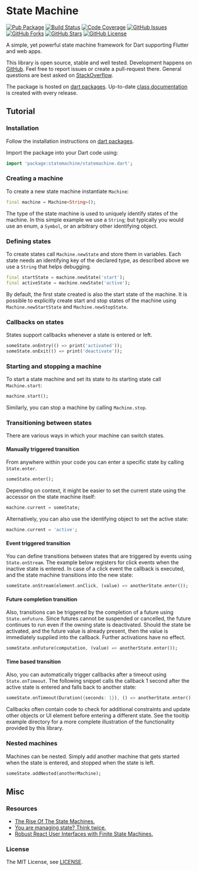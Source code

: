 State Machine
=============

[![Pub Package](https://img.shields.io/pub/v/statemachine.svg)](https://pub.dev/packages/statemachine)
[![Build Status](https://github.com/renggli/dart-statemachine/actions/workflows/dart.yml/badge.svg?branch=main)](https://github.com/renggli/dart-statemachine/actions/workflows/dart.yml)
[![Code Coverage](https://codecov.io/gh/renggli/dart-statemachine/branch/main/graph/badge.svg?token=b0fvRMeMBR)](https://codecov.io/gh/renggli/dart-statemachine)
[![GitHub Issues](https://img.shields.io/github/issues/renggli/dart-statemachine.svg)](https://github.com/renggli/dart-statemachine/issues)
[![GitHub Forks](https://img.shields.io/github/forks/renggli/dart-statemachine.svg)](https://github.com/renggli/dart-statemachine/network)
[![GitHub Stars](https://img.shields.io/github/stars/renggli/dart-statemachine.svg)](https://github.com/renggli/dart-statemachine/stargazers)
[![GitHub License](https://img.shields.io/badge/license-MIT-blue.svg)](https://raw.githubusercontent.com/renggli/dart-statemachine/main/LICENSE)

A simple, yet powerful state machine framework for Dart supporting Flutter and web apps.

This library is open source, stable and well tested. Development happens on [GitHub](https://github.com/renggli/dart-statemachine). Feel free to report issues or create a pull-request there. General questions are best asked on [StackOverflow](https://stackoverflow.com/questions/tagged/statemachine+dart).

The package is hosted on [dart packages](https://pub.dev/packages/statemachine). Up-to-date [class documentation](https://pub.dev/documentation/statemachine/latest/) is created with every release.


Tutorial
--------

### Installation

Follow the installation instructions on [dart packages](https://pub.dev/packages/statemachine/install).

Import the package into your Dart code using:

```dart
import 'package:statemachine/statemachine.dart';
```

### Creating a machine

To create a new state machine instantiate `Machine`:

```dart
final machine = Machine<String>();
```

The type of the state machine is used to uniquely identify states of the machine. In this simple example we use a `String`; but typically you would use an enum, a `Symbol`, or an arbitrary other identifying object.

### Defining states

To create states call `Machine.newState` and store them in variables. Each state needs an identifying key of the declared type, as described above we use a `String` that helps debugging. 

```dart
final startState = machine.newState('start');
final activeState = machine.newState('active');
```

By default, the first state created is also the start state of the machine. It is possible to explicitly create start and stop states of the machine using `Machine.newStartState` and `Machine.newStopState`.

### Callbacks on states

States support callbacks whenever a state is entered or left.

```dart
someState.onEntry(() => print('activated'));
someState.onExit(() => print('deactivate'));
```

### Starting and stopping a machine

To start a state machine and set its state to its starting state call `Machine.start`:

```dart
machine.start();
```

Similarly, you can stop a machine by calling `Machine.stop`.

### Transitioning between states

There are various ways in which your machine can switch states.

#### Manually triggered transition

From anywhere within your code you can enter a specific state by calling `State.enter`.

```dart
someState.enter();
```

Depending on context, it might be easier to set the current state using the accessor on the state machine itself:

```dart
machine.current = someState;
```

Alternatively, you can also use the identifying object to set the active state:

```dart
machine.current = 'active';
```

#### Event triggered transition

You can define transitions between states that are triggered by events using `State.onStream`. The example below registers for click events when the inactive state is entered. In case of a click event the callback is executed, and the state machine transitions into the new state:

```dart
someState.onStream(element.onClick, (value) => anotherState.enter());
```

#### Future completion transition

Also, transitions can be triggered by the completion of a future using `State.onFuture`. Since futures cannot be suspended or cancelled, the future continues to run even if the owning state is deactivated. Should the state be activated, and the future value is already present, then the value is immediately supplied into the callback. Further activations have no effect.

```dart
someState.onFuture(computation, (value) => anotherState.enter());
```

#### Time based transition

Also, you can automatically trigger callbacks after a timeout using `State.onTimeout`. The following snippet calls the callback 1 second after the active state is entered and falls back to another state:

```dart
someState.onTimeout(Duration({seconds: 1}), () => anotherState.enter());
```

Callbacks often contain code to check for additional constraints and update other objects or UI element before entering a different state. See the tooltip example directory for a more complete illustration of the functionality provided by this library.

### Nested machines

Machines can be nested. Simply add another machine that gets started when the state is entered, and stopped when the state is left.

```dart
someState.addNested(anotherMachine);
```

Misc
----

### Resources

- [The Rise Of The State Machines.](https://www.smashingmagazine.com/2018/01/rise-state-machines/)
- [You are managing state? Think twice.](https://krasimirtsonev.com/blog/article/managing-state-in-javascript-with-state-machines-stent)
- [Robust React User Interfaces with Finite State Machines.](https://css-tricks.com/robust-react-user-interfaces-with-finite-state-machines/)

### License

The MIT License, see [LICENSE](https://github.com/renggli/dart-statemachine/raw/main/LICENSE).
